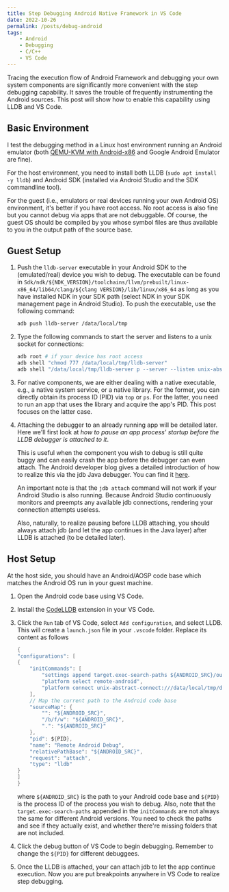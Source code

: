 ```yaml
---
title: Step Debugging Android Native Framework in VS Code
date: 2022-10-26
permalink: /posts/debug-android
tags: 
    - Android
    - Debugging
    - C/C++
    - VS Code
---
```


Tracing the execution flow of Android Framework and debugging your own system components are significantly more convenient with the step debugging capability.
It saves the trouble of frequently instrumenting the Android sources.
This post will show how to enable this capability using LLDB and VS Code.

## Basic Environment

I test the debugging method in a Linux host environment running an Android emulator (both [QEMU-KVM with Android-x86](https://github.com/TrinityEmulator/TrinityEmulator/wiki/Setup-of-Other-Emulators#qemu-kvm) and Google Android Emulator are fine).

For the host environment, you need to install both LLDB (`sudo apt install -y lldb`) and Android SDK (installed via Android Studio and the SDK commandline tool).

For the guest (i.e., emulators or real devices running your own Android OS) environment,
    it's better if you have root access.
No root access is also fine but you cannot debug via apps that are not debuggable.
Of course, the guest OS should be compiled by you whose symbol files are thus available to you in the output path of the source base.

## Guest Setup

1) Push the `lldb-server` executable in your Android SDK to the (emulated/real) device you wish to debug. The executable can be found in `Sdk/ndk/${NDK_VERSION}/toolchains/llvm/prebuilt/linux-x86_64/lib64/clang/${clang VERSION}/lib/linux/x86_64` as long as you have installed NDK in your SDK path (select NDK in your SDK management page in Android Studio). To push the executable, use the following command:
    ```bash
    adb push lldb-server /data/local/tmp
    ```

2) Type the following commands to start the server and listens to a unix socket for connections:
    ```bash
    adb root # if your device has root access
    adb shell "chmod 777 /data/local/tmp/lldb-server"
    adb shell "/data/local/tmp/lldb-server p --server --listen unix-abstract:///data/local/tmp/debug.sock"
    ```
3) For native components, we are either dealing with a native executable, e.g., a native system service, or a native library.
For the former, you can directly obtain its process ID (PID) via `top` or `ps`. 
For the latter, you need to run an app that uses the library and acquire the app's PID.
This post focuses on the latter case.

4) Attaching the debugger to an already running app will be detailed later. Here we'll first look at *how to pause an app process' startup before the LLDB debugger is attached to it*.

    This is useful when the component you wish to debug is still quite buggy and can easily crash the app before the debugger can even attach.
The Android developer blog gives a detailed introduction of how to realize this via the jdb Java debugger. You can find it [here](https://source.android.com/docs/core/tests/debug/gdb#app-startup).

    An important note is that the `jdb attach` command will not work if your Android Studio is also running.
    Because Android Studio continuously monitors and preempts any available jdb connections,
    rendering your connection attempts useless.

    Also, naturally, to realize pausing before LLDB attaching, you should always attach jdb (and let the app continues in the Java layer) after LLDB is attached (to be detailed later).

## Host Setup
At the host side, you should have an Android/AOSP code base which matches the Android OS run in your guest machine.

1) Open the Android code base using VS Code.

2) Install the [CodeLLDB](https://marketplace.visualstudio.com/items?itemName=vadimcn.vscode-lldb) extension in your VS Code.

3) Click the `Run` tab of VS Code, select `Add configuration`, and select LLDB. This will create a `launch.json` file in your `.vscode` folder. Replace its content as follows
    ```java
    {
    "configurations": [
    {
        "initCommands": [
            "settings append target.exec-search-paths ${ANDROID_SRC}/out/target/product/x86_64/symbols/system/lib64/ ${ANDROID_SRC}/out/target/product/x86_64/symbols/system/lib64/hw ${ANDROID_SRC}/out/target/product/x86_64/symbols/system/lib64/egl ${ANDROID_SRC}/out/target/product/x86_64/symbols/system/lib64/extractors ${ANDROID_SRC}/out/target/product/x86_64/symbols/system/vendor/lib64/ ${ANDROID_SRC}/out/target/product/x86_64/symbols/system/vendor/lib64/hw ${ANDROID_SRC}/out/target/product/x86_64/symbols/system/vendor/lib64/egl ${ANDROID_SRC}/out/target/product/x86_64/symbols/system/vendor/lib64/dri ${ANDROID_SRC}/out/target/product/x86_64/symbols/system/vendor/lib64/extractors ${ANDROID_SRC}/out/target/product/x86_64/symbols/system/vendor/lib64/mediacas ${ANDROID_SRC}/out/target/product/x86_64/symbols/system/vendor/lib64/mediadrm ${ANDROID_SRC}/out/target/product/x86_64/symbols/system/vendor/lib64/soundfx",
            "platform select remote-android", 
            "platform connect unix-abstract-connect:///data/local/tmp/debug.sock",
        ], 
        // Map the current path to the Android code base
        "sourceMap": {
            "": "${ANDROID_SRC}", 
            "/b/f/w": "${ANDROID_SRC}", 
            ".": "${ANDROID_SRC}"
        }, 
        "pid": ${PID}, 
        "name": "Remote Android Debug", 
        "relativePathBase": "${ANDROID_SRC}", 
        "request": "attach", 
        "type": "lldb"
    }
    ]
    }
    ```
    where `${ANDROID_SRC}` is the path to your Android code base and `${PID}` is the process ID of the process you wish to debug.
    Also, note that the `target.exec-search-paths` appended in the `initCommands` are not always the same for different Android versions. You need to check the paths and see if they actually exist, and whether there're missing folders that are not included.

4) Click the debug button of VS Code to begin debugging. Remember to change the `${PID}` for different debuggees.

5) Once the LLDB is attached, your can attach jdb to let the app continue execution. Now you are put breakpoints anywhere in VS Code to realize step debugging.